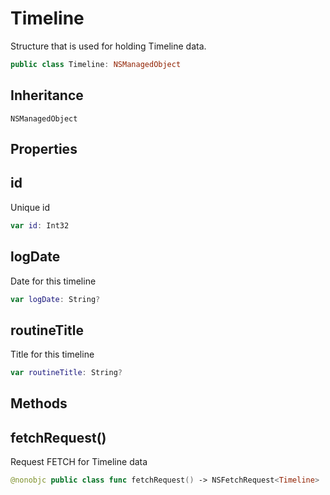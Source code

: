 # Timeline

Structure that is used for holding Timeline data.

``` swift
public class Timeline: NSManagedObject
```

## Inheritance

`NSManagedObject`

## Properties

## id

Unique id

``` swift
var id: Int32
```

## logDate

Date for this timeline

``` swift
var logDate: String?
```

## routineTitle

Title for this timeline

``` swift
var routineTitle: String?
```

## Methods

## fetchRequest()

Request FETCH for Timeline data

``` swift
@nonobjc public class func fetchRequest() -> NSFetchRequest<Timeline>
```

